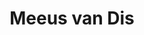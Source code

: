 ---
category: residents
layout: post
title: Meeus van Dis
profession: fine arts
image: /images/residents/meeusvandis_01.png
webiste: www.facebook.com/pages/Meeus-van-Dis/433019496855242?ref=hl
---